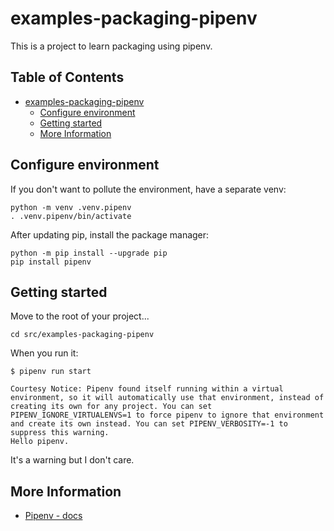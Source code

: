 # examples-packaging-pipenv

This is a project to learn packaging using pipenv.

<!-- /* spell-checker:words pipenv */ -->

## Table of Contents <!-- omit in toc -->

- [examples-packaging-pipenv](#examples-packaging-pipenv)
  - [Configure environment](#configure-environment)
  - [Getting started](#getting-started)
  - [More Information](#more-information)


## Configure environment

If you don't want to pollute the environment, have a separate venv:

```shell
python -m venv .venv.pipenv
. .venv.pipenv/bin/activate
```

After updating pip, install the package manager:

```shell
python -m pip install --upgrade pip
pip install pipenv
```


## Getting started

Move to the root of your project...

```shell
cd src/examples-packaging-pipenv
```

When you run it:

```console
$ pipenv run start

Courtesy Notice: Pipenv found itself running within a virtual environment, so it will automatically use that environment, instead of creating its own for any project. You can set PIPENV_IGNORE_VIRTUALENVS=1 to force pipenv to ignore that environment and create its own instead. You can set PIPENV_VERBOSITY=-1 to suppress this warning.
Hello pipenv.
```

It's a warning but I don't care.


## More Information

- [Pipenv - docs](/docs/packaging/pipenv.md)

